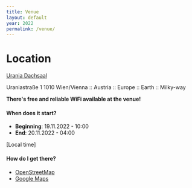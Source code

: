 ```yaml
---
title: Venue
layout: default
year: 2022
permalink: /venue/
---
```


# Location
[Urania Dachsaal](https://www.vhs.at/de/ueber-die-vhs/veranstaltungszentren#1010-wien-vhs-wiener-urania-veranstaltungssale)

Uraniastraße 1 1010 Wien/Vienna :: Austria :: Europe :: Earth :: Milky-way

**There's free and reliable WiFi available at the venue!**

#### When does it start?
- **Beginning**: 19.11.2022 - 10:00
- **End**: 20.11.2022 - 04:00

[Local time]

#### How do I get there?
- [OpenStreetMap](https://www.openstreetmap.org/node/1501815140#map=19/48.21162/16.38391)
- [Google Maps](https://goo.gl/maps/Frm43Ydp9B6hdqgB7)
